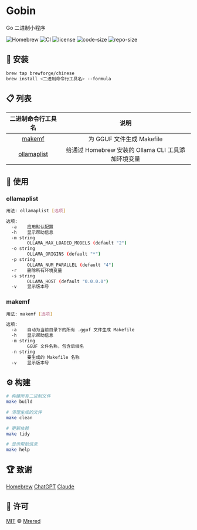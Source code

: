 # Gobin

Go 二进制小程序

![Homebrew](https://img.shields.io/badge/-Homebrew-FBB040?labelColor=555555&logoColor=FFFFFF&logo=homebrew) ![CI](https://github.com/Mrered/Gobin/actions/workflows/CI.yml/badge.svg) ![license](https://img.shields.io/github/license/Mrered/Gobin) ![code-size](https://img.shields.io/github/languages/code-size/Mrered/Gobin) ![repo-size](https://img.shields.io/github/repo-size/Mrered/Gobin)

## 🍺 安装

```sh
brew tap brewforge/chinese
brew install <二进制命令行工具名> --formula
```

## 📋 列表

|                     二进制命令行工具名                     |                        说明                        |
| :--------------------------------------------------------: | :------------------------------------------------: |
| [makemf](https://github.com/Mrered/Gobin#makemf) | 为 GGUF 文件生成 Makefile |
| [ollamaplist](https://github.com/Mrered/Gobin#ollamaplist) | 给通过 Homebrew 安装的 Ollama CLI 工具添加环境变量 |

## 🚀 使用

### ollamaplist

```sh
用法: ollamaplist [选项]

选项:
  -a    应用默认配置
  -h    显示帮助信息
  -m string
        OLLAMA_MAX_LOADED_MODELS (default "2")
  -o string
        OLLAMA_ORIGINS (default "*")
  -p string
        OLLAMA_NUM_PARALLEL (default "4")
  -r    删除所有环境变量
  -s string
        OLLAMA_HOST (default "0.0.0.0")
  -v    显示版本号
```

### makemf

```sh
用法: makemf [选项]

选项:
  -a    自动为当前目录下的所有 .gguf 文件生成 Makefile
  -h    显示帮助信息
  -m string
        GGUF 文件名称，包含后缀名
  -n string
        要生成的 Makefile 名称
  -v    显示版本号
```

## ⚙️ 构建

```sh
# 构建所有二进制文件
make build

# 清理生成的文件
make clean

# 更新依赖
make tidy

# 显示帮助信息
make help
```

## 🏆 致谢

[Homebrew](https://brew.sh) [ChatGPT](https://chatgpt.com) [Claude](https://claude.ai)

## 📄 许可

[MIT](https://github.com/Mrered/Gobin/blob/main/LICENSE) © [Mrered](https://github.com/Mrered)
